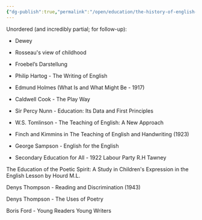 ```yaml
---
{"dg-publish":true,"permalink":"/open/education/the-history-of-english-teaching/","dgHomeLink":true,"dgPassFrontmatter":false,"dgShowBacklinks":false,"dgShowLocalGraph":false,"dgShowInlineTitle":false}
---
```



Unordered (and incredibly partial; for follow-up):

* Dewey

* Rosseau's view of childhood

* Froebel’s Darstellung

* Philip Hartog - The Writing of English

* Edmund Holmes (What Is and What Might Be - 1917)

* Caldwell Cook - The Play Way

* Sir Percy Nunn - Education: Its Data and First Principles

* W.S. Tomlinson - The Teaching of English: A New Approach

* Finch and Kimmins in The Teaching of English and Handwriting (1923)

* George Sampson - English for the English

* Secondary Education for All - 1922 Labour Party R.H Tawney

The Education of the Poetic Spirit: A Study in Children's Expression in the English Lesson by Hourd M.L.

Denys Thompson - Reading and Discrimination (1943)
 
Denys Thompson - The Uses of Poetry

Boris Ford - Young Readers Young Writers